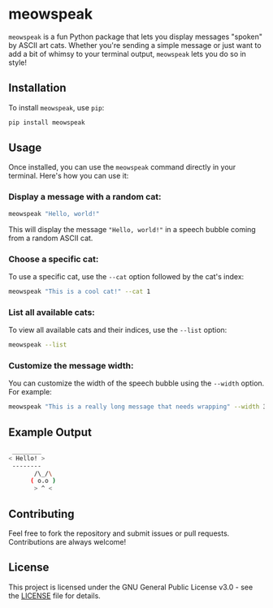 # meowspeak

`meowspeak` is a fun Python package that lets you display messages "spoken" by ASCII art cats. Whether you're sending a simple message or just want to add a bit of whimsy to your terminal output, `meowspeak` lets you do so in style!

## Installation

To install `meowspeak`, use `pip`:

```bash
pip install meowspeak
```

## Usage

Once installed, you can use the `meowspeak` command directly in your terminal. Here's how you can use it:

### Display a message with a random cat:

```bash
meowspeak "Hello, world!"
```

This will display the message `"Hello, world!"` in a speech bubble coming from a random ASCII cat.

### Choose a specific cat:

To use a specific cat, use the `--cat` option followed by the cat's index:

```bash
meowspeak "This is a cool cat!" --cat 1
```

### List all available cats:

To view all available cats and their indices, use the `--list` option:

```bash
meowspeak --list
```

### Customize the message width:

You can customize the width of the speech bubble using the `--width` option. For example:

```bash
meowspeak "This is a really long message that needs wrapping" --width 30
```

## Example Output

```bash
 ________
< Hello! >
 --------
       /\_/\
      ( o.o )
       > ^ <
```

## Contributing

Feel free to fork the repository and submit issues or pull requests. Contributions are always welcome!

## License

This project is licensed under the GNU General Public License v3.0 - see the [LICENSE](LICENSE) file for details.
